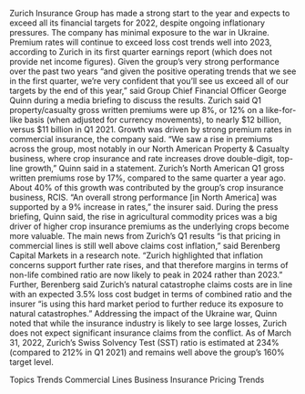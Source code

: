 Zurich Insurance Group has made a strong start to the year and expects to exceed all its financial targets for 2022, despite ongoing inflationary pressures. The company has minimal exposure to the war in Ukraine.
Premium rates will continue to exceed loss cost trends well into 2023, according to Zurich in its first quarter earnings report (which does not provide net income figures).
Given the group’s very strong performance over the past two years “and given the positive operating trends that we see in the first quarter, we’re very confident that you’ll see us exceed all of our targets by the end of this year,” said Group Chief Financial Officer George Quinn during a media briefing to discuss the results.
Zurich said Q1 property/casualty gross written premiums were up 8%, or 12% on a like-for-like basis (when adjusted for currency movements), to nearly $12 billion, versus $11 billion in Q1 2021.
Growth was driven by strong premium rates in commercial insurance, the company said.
“We saw a rise in premiums across the group, most notably in our North American Property & Casualty business, where crop insurance and rate increases drove double-digit, top-line growth,” Quinn said in a statement.
Zurich’s North American Q1 gross written premiums rose by 17%, compared to the same quarter a year ago. About 40% of this growth was contributed by the group’s crop insurance business, RCIS.
“An overall strong performance [in North America] was supported by a 9% increase in rates,” the insurer said.
During the press briefing, Quinn said, the rise in agricultural commodity prices was a big driver of higher crop insurance premiums as the underlying crops become more valuable.
The main news from Zurich’s Q1 results “is that pricing in commercial lines is still well above claims cost inflation,” said Berenberg Capital Markets in a research note. “Zurich highlighted that inflation concerns support further rate rises, and that therefore margins in terms of non-life combined ratio are now likely to peak in 2024 rather than 2023.”
Further, Berenberg said Zurich’s natural catastrophe claims costs are in line with an expected 3.5% loss cost budget in terms of combined ratio and the insurer “is using this hard market period to further reduce its exposure to natural catastrophes.”
Addressing the impact of the Ukraine war, Quinn noted that while the insurance industry is likely to see large losses, Zurich does not expect significant insurance claims from the conflict.
As of March 31, 2022, Zurich’s Swiss Solvency Test (SST) ratio is estimated at 234% (compared to 212% in Q1 2021) and remains well above the group’s 160% target level.

Topics
Trends
Commercial Lines
Business Insurance
Pricing Trends
